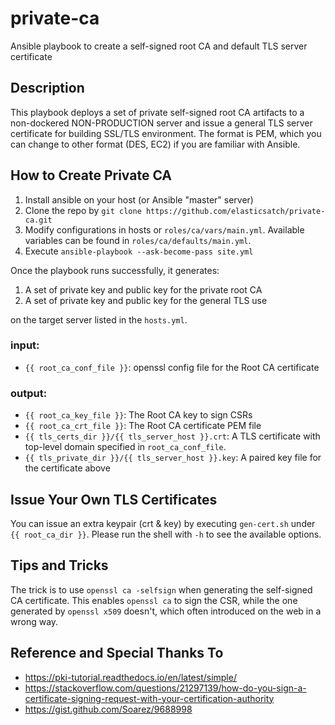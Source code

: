 # private-ca
Ansible playbook to create a self-signed root CA and default TLS server certificate

## Description
This playbook deploys a set of private self-signed root CA artifacts to a non-dockered NON-PRODUCTION server and issue a general TLS server certificate for building SSL/TLS environment. The format is PEM, which you can change to other format (DES, EC2) if you are familiar with Ansible.

## How to Create Private CA
1. Install ansible on your host (or Ansible "master" server)
1. Clone the repo by `git clone https://github.com/elasticsatch/private-ca.git`
1. Modify configurations in hosts or `roles/ca/vars/main.yml`. Available variables can be found in `roles/ca/defaults/main.yml`.
1. Execute `ansible-playbook --ask-become-pass site.yml`

Once the playbook runs successfully, it generates:

1. A set of private key and public key for the private root CA  
1. A set of private key and public key for the general TLS use

on the target server listed in the `hosts.yml`.

### input:
- `{{ root_ca_conf_file }}`: openssl config file for the Root CA certificate

### output: 
- `{{ root_ca_key_file }}`: The Root CA key to sign CSRs
- `{{ root_ca_crt_file }}`: The Root CA certificate PEM file 
- `{{ tls_certs_dir }}/{{ tls_server_host }}.crt`: A TLS certificate with top-level domain specified in `root_ca_conf_file`.
- `{{ tls_private_dir }}/{{ tls_server_host }}.key`: A paired key file for the certificate above

## Issue Your Own TLS Certificates
You can issue an extra keypair (crt & key) by executing `gen-cert.sh` under `{{ root_ca_dir }}`. Please run the shell with `-h` to see the available options.

## Tips and Tricks

The trick is to use `openssl ca -selfsign` when generating the self-signed CA certificate.  This enables `openssl ca` to sign the CSR, while the one generated by `openssl x509` doesn't, which often introduced on the web in a wrong way.

## Reference and Special Thanks To
- https://pki-tutorial.readthedocs.io/en/latest/simple/
- https://stackoverflow.com/questions/21297139/how-do-you-sign-a-certificate-signing-request-with-your-certification-authority
- https://gist.github.com/Soarez/9688998

